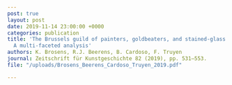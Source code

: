 ```yaml
---
post: true
layout: post
date: 2019-11-14 23:00:00 +0000
categories: publication
title: 'The Brussels guild of painters, goldbeaters, and stained-glass makers, 1599–1706:
  A multi-faceted analysis'
authors: K. Brosens, R.J. Beerens, B. Cardoso, F. Truyen
journal: Zeitschrift für Kunstgeschichte 82 (2019), pp. 531–553.
file: "/uploads/Brosens_Beerens_Cardoso_Truyen_2019.pdf"

---
```

